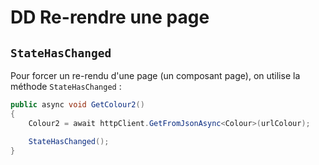 # DD Re-rendre une page



## `StateHasChanged`

Pour forcer un re-rendu d'une page (un composant page), on utilise la méthode `StateHasChanged` :

```cs
public async void GetColour2()
{
    Colour2 = await httpClient.GetFromJsonAsync<Colour>(urlColour);

    StateHasChanged();
}
```

